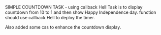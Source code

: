 SIMPLE COUNTDOWN TASK - using callback Hell
Task is to display countdown from 10 to 1 and then show Happy Independence day.
function should use callback Hell to deploy the timer.

Also added some css to enhance the countdown display.
